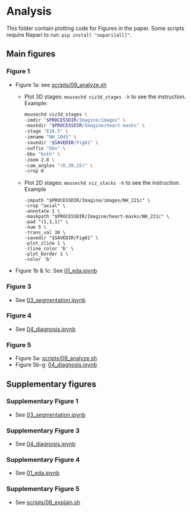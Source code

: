 # Analysis

This folder contain plotting code for Figures in the paper. Some scripts require Napari to run: `pip install "napari[all]"`.

## Main figures
### Figure 1
* Figure 1a: see [scripts/09_analyze.sh](../scripts/09_analyze.sh)
  * Plot 3D stages: `mousechd viz3d_stages -h` to see the instruction. Example:
    ```bash
    mousechd viz3d_stages \
    -imdir "$PROCESSDIR/Imagine/images" \
    -maskdir "$PROCESSDIR/Imagine/heart-masks" \
    -stage "E18.5" \
    -imname "NH_1045" \
    -savedir "$SAVEDIR/Fig01" \
    -suffix "bbx" \
    -bbx "both" \
    -zoom 2.8 \
    -cam_angles "(0,30,15)" \
    -crop 0
    ```

  * Plot 2D stages: `mousechd viz_stacks -h` to see the instruction. Example
    ```mousechd viz_stacks \
    -impath "$PROCESSDIR/Imagine/images/NH_221c" \
    -crop "axial" \
    -annotate 1 \
    -maskpath "$PROCESSDIR/Imagine/heart-masks/NH_221c" \
    -pad "(1,1,1)" \
    -num 5 \
    -trans_val 30 \
    -savedir "$SAVEDIR/Fig01" \
    -plot_zline 1 \
    -zline_color 'b' \
    -plot_border 1 \
    -color 'b'
    ```

* Figure 1b & 1c: See [01_eda.ipynb](./01_eda.ipynb)

### Figure 3
* See [03_segmentation.ipynb](./03_segmentation.ipynb)

### Figure 4
* See [04_diagnosis.ipynb](./04_diagnosis.ipynb)
  
### Figure 5
* Figure 5a: [scripts/09_analyze.sh](../scripts/09_analyze.sh)
* Figure 5b-g: [04_diagnosis.ipynb](./04_diagnosis.ipynb)

## Supplementary figures

### Supplementary Figure 1
* See [03_segmentation.ipynb](./03_segmentation.ipynb)

### Supplementary Figure 3
* See [04_diagnosis.ipynb](./04_diagnosis.ipynb)

### Supplementary Figure 4
* See [01_eda.ipynb](./01_eda.ipynb)

### Supplementary Figure 5
* See [scripts/08_explain.sh](../scripts/08_explain.sh)